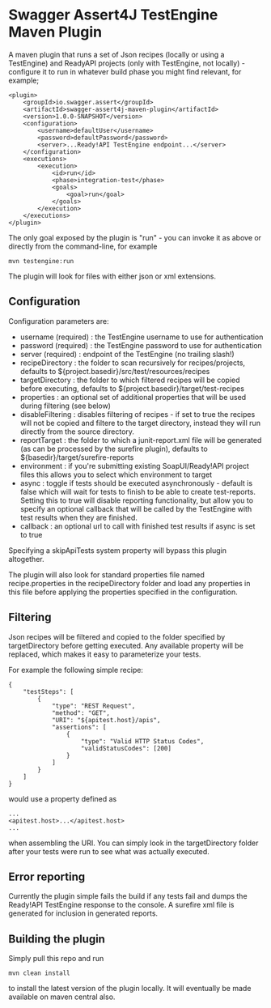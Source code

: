# Swagger Assert4J TestEngine Maven Plugin

A maven plugin that runs a set of Json recipes (locally or using a TestEngine) and ReadyAPI projects (only with TestEngine, not locally) - 
configure it to run in whatever build phase you might find relevant, for example;

```
<plugin>
    <groupId>io.swagger.assert</groupId>
    <artifactId>swagger-assert4j-maven-plugin</artifactId>
    <version>1.0.0-SNAPSHOT</version>
    <configuration>
        <username>defaultUser</username>
        <password>defaultPassword</password>
        <server>...Ready!API TestEngine endpoint...</server>
    </configuration>
    <executions>
        <execution>
            <id>run</id>
            <phase>integration-test</phase>
            <goals>
                <goal>run</goal>
            </goals>
        </execution>
    </executions>
</plugin>
```

The only goal exposed by the plugin is "run" - you can invoke it as above or directly from the command-line, for example

```
mvn testengine:run 
```

The plugin will look for files with either json or xml extensions.

## Configuration

Configuration parameters are:

* username (required) : the TestEngine username to use for authentication
* password (required) : the TestEngine password to use for authentication
* server (required) : endpoint of the TestEngine (no trailing slash!)
* recipeDirectory : the folder to scan recursively for recipes/projects, defaults to ${project.basedir}/src/test/resources/recipes
* targetDirectory : the folder to which filtered recipes will be copied before executing, defaults
to ${project.basedir}/target/test-recipes
* properties : an optional set of additional properties that will be used during filtering (see below)
* disableFiltering : disables filtering of recipes - if set to true the recipes will not be copied and filtere
to the target directory, instead they will run directly from the source directory.
* reportTarget : the folder to which a junit-report.xml file will be generated (as can be processed by 
the surefire plugin), defaults to ${basedir}/target/surefire-reports
* environment : if you're submitting existing SoapUI/Ready!API project files this allows you to select which environment 
to target
* async : toggle if tests should be executed asynchronously - default is false which will wait for tests to finish 
 to be able to create test-reports. Setting this to true will disable reporting functionality, but allow you 
to specify an optional callback that will be called by the TestEngine with test results when they are finished.
* callback : an optional url to call with finished test results if async is set to true 

Specifying a skipApiTests system property will bypass this plugin altogether.

The plugin will also look for standard properties file named recipe.properties in the recipeDirectory folder and
load any properties in this file before applying the properties specified in the configuration.

## Filtering

Json recipes will be filtered and copied to the folder specified by targetDirectory before getting executed. 
Any available property will be replaced, which makes it easy to parameterize your tests.

For example the following simple recipe:

```
{
    "testSteps": [
        {
            "type": "REST Request",
            "method": "GET",
            "URI": "${apitest.host}/apis",
            "assertions": [
                {
                    "type": "Valid HTTP Status Codes",
                    "validStatusCodes": [200]
                }
            ]
        }
    ]
}
```

would use a property defined as 

```
...
<apitest.host>...</apitest.host>
...
```              

when assembling the URI. You can simply look in the targetDirectory folder after your tests were run to see what was 
actually executed.

## Error reporting

Currently the plugin simple fails the build if any tests fail and dumps the Ready!API TestEngine 
response to the console. A surefire xml file is generated for inclusion in generated reports.

## Building the plugin

Simply pull this repo and run 

```
mvn clean install
```

to install the latest version of the plugin locally. It will eventually be made available on maven central also.


